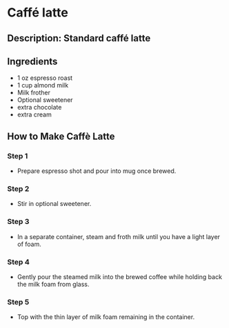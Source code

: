 # Caffé latte

## Description: Standard caffé latte

## Ingredients

- 1 oz espresso roast
- 1 cup almond milk
- Milk frother
- Optional sweetener
- extra chocolate
- extra cream

## How to Make Caffè Latte

### Step 1

- Prepare espresso shot and pour into mug once brewed.

### Step 2

- Stir in optional sweetener.

### Step 3

- In a separate container, steam and froth milk until you have a light layer of foam.

### Step 4

- Gently pour the steamed milk into the brewed coffee while holding back the milk foam from glass.

### Step 5

- Top with the thin layer of milk foam remaining in the container.
